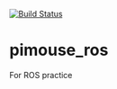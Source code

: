 [![Build Status](https://travis-ci.org/e1211205/pimouse_ros.svg?branch=master)](https://travis-ci.org/e1211205/pimouse_ros)

# pimouse_ros
For ROS practice
